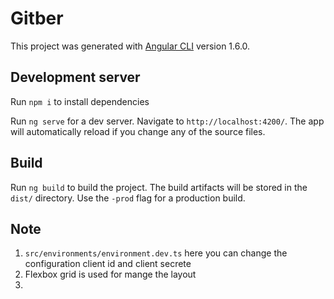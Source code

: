 # Gitber

This project was generated with [Angular CLI](https://github.com/angular/angular-cli) version 1.6.0.

## Development server

Run `npm i` to install dependencies 

Run `ng serve` for a dev server. Navigate to `http://localhost:4200/`. The app will automatically reload if you change any of the source files.

## Build

Run `ng build` to build the project. The build artifacts will be stored in the `dist/` directory. Use the `-prod` flag for a production build.

## Note

1. `src/environments/environment.dev.ts` here you can change the configuration client id and client secrete 
2. Flexbox grid is used for mange the layout 
3. 
